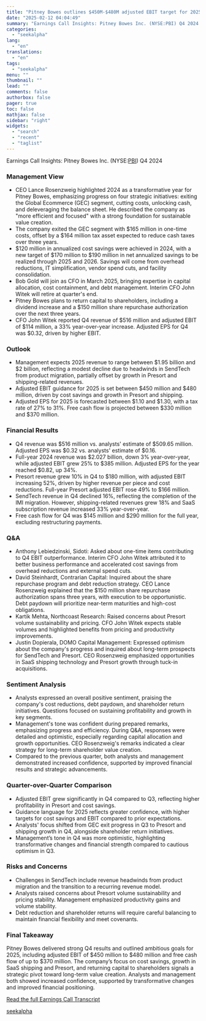 ```yaml
---
title: "Pitney Bowes outlines $450M-$480M adjusted EBIT target for 2025 with focus on cost savings and growth initiatives"
date: "2025-02-12 04:04:49"
summary: "Earnings Call Insights: Pitney Bowes Inc. (NYSE:PBI) Q4 2024 Management View CEO Lance Rosenzweig highlighted 2024 as a transformative year for Pitney Bowes, emphasizing progress on four strategic initiatives: exiting the Global Ecommerce (GEC) segment, cutting costs, unlocking cash, and deleveraging the balance sheet. He described the company as \"more..."
categories:
  - "seekalpha"
lang:
  - "en"
translations:
  - "en"
tags:
  - "seekalpha"
menu: ""
thumbnail: ""
lead: ""
comments: false
authorbox: false
pager: true
toc: false
mathjax: false
sidebar: "right"
widgets:
  - "search"
  - "recent"
  - "taglist"
---
```


Earnings Call Insights: Pitney Bowes Inc. (NYSE:[PBI](https://seekingalpha.com/symbol/PBI "Pitney Bowes Inc.")) Q4 2024

### Management View

* CEO Lance Rosenzweig highlighted 2024 as a transformative year for Pitney Bowes, emphasizing progress on four strategic initiatives: exiting the Global Ecommerce (GEC) segment, cutting costs, unlocking cash, and deleveraging the balance sheet. He described the company as "more efficient and focused" with a strong foundation for sustainable value creation.
* The company exited the GEC segment with $165 million in one-time costs, offset by a $164 million tax asset expected to reduce cash taxes over three years.
* $120 million in annualized cost savings were achieved in 2024, with a new target of $170 million to $190 million in net annualized savings to be realized through 2025 and 2026. Savings will come from overhead reductions, IT simplification, vendor spend cuts, and facility consolidation.
* Bob Gold will join as CFO in March 2025, bringing expertise in capital allocation, cost containment, and debt management. Interim CFO John Witek will retire at quarter's end.
* Pitney Bowes plans to return capital to shareholders, including a dividend increase and a $150 million share repurchase authorization over the next three years.
* CFO John Witek reported Q4 revenue of $516 million and adjusted EBIT of $114 million, a 33% year-over-year increase. Adjusted EPS for Q4 was $0.32, driven by higher EBIT.

### Outlook

* Management expects 2025 revenue to range between $1.95 billion and $2 billion, reflecting a modest decline due to headwinds in SendTech from product migration, partially offset by growth in Presort and shipping-related revenues.
* Adjusted EBIT guidance for 2025 is set between $450 million and $480 million, driven by cost savings and growth in Presort and shipping.
* Adjusted EPS for 2025 is forecasted between $1.10 and $1.30, with a tax rate of 27% to 31%. Free cash flow is projected between $330 million and $370 million.

### Financial Results

* Q4 revenue was $516 million vs. analysts' estimate of $509.65 million. Adjusted EPS was $0.32 vs. analysts' estimate of $0.16.
* Full-year 2024 revenue was $2.027 billion, down 3% year-over-year, while adjusted EBIT grew 25% to $385 million. Adjusted EPS for the year reached $0.82, up 34%.
* Presort revenue grew 10% in Q4 to $180 million, with adjusted EBIT increasing 52%, driven by higher revenue per piece and cost reductions. Full-year Presort adjusted EBIT rose 49% to $166 million.
* SendTech revenue in Q4 declined 16%, reflecting the completion of the IMI migration. However, shipping-related revenues grew 18% and SaaS subscription revenue increased 33% year-over-year.
* Free cash flow for Q4 was $145 million and $290 million for the full year, excluding restructuring payments.

### Q&A

* Anthony Lebiedzinski, Sidoti: Asked about one-time items contributing to Q4 EBIT outperformance. Interim CFO John Witek attributed it to better business performance and accelerated cost savings from overhead reductions and external spend cuts.
* David Steinhardt, Contrarian Capital: Inquired about the share repurchase program and debt reduction strategy. CEO Lance Rosenzweig explained that the $150 million share repurchase authorization spans three years, with execution to be opportunistic. Debt paydown will prioritize near-term maturities and high-cost obligations.
* Kartik Mehta, Northcoast Research: Raised concerns about Presort volume sustainability and pricing. CFO John Witek expects stable volumes and highlighted benefits from pricing and productivity improvements.
* Justin Dopierala, DOMO Capital Management: Expressed optimism about the company's progress and inquired about long-term prospects for SendTech and Presort. CEO Rosenzweig emphasized opportunities in SaaS shipping technology and Presort growth through tuck-in acquisitions.

### Sentiment Analysis

* Analysts expressed an overall positive sentiment, praising the company's cost reductions, debt paydown, and shareholder return initiatives. Questions focused on sustaining profitability and growth in key segments.
* Management's tone was confident during prepared remarks, emphasizing progress and efficiency. During Q&A, responses were detailed and optimistic, especially regarding capital allocation and growth opportunities. CEO Rosenzweig's remarks indicated a clear strategy for long-term shareholder value creation.
* Compared to the previous quarter, both analysts and management demonstrated increased confidence, supported by improved financial results and strategic advancements.

### Quarter-over-Quarter Comparison

* Adjusted EBIT grew significantly in Q4 compared to Q3, reflecting higher profitability in Presort and cost savings.
* Guidance language for 2025 reflects greater confidence, with higher targets for cost savings and EBIT compared to prior expectations.
* Analysts' focus shifted from GEC exit progress in Q3 to Presort and shipping growth in Q4, alongside shareholder return initiatives.
* Management’s tone in Q4 was more optimistic, highlighting transformative changes and financial strength compared to cautious optimism in Q3.

### Risks and Concerns

* Challenges in SendTech include revenue headwinds from product migration and the transition to a recurring revenue model.
* Analysts raised concerns about Presort volume sustainability and pricing stability. Management emphasized productivity gains and volume stability.
* Debt reduction and shareholder returns will require careful balancing to maintain financial flexibility and meet covenants.

### Final Takeaway

Pitney Bowes delivered strong Q4 results and outlined ambitious goals for 2025, including adjusted EBIT of $450 million to $480 million and free cash flow of up to $370 million. The company’s focus on cost savings, growth in SaaS shipping and Presort, and returning capital to shareholders signals a strategic pivot toward long-term value creation. Analysts and management both showed increased confidence, supported by transformative changes and improved financial positioning.

[Read the full Earnings Call Transcript](https://seekingalpha.com/symbol/PBI/earnings/transcripts)

[seekalpha](https://seekingalpha.com/news/4406575-pitney-bowes-outlines-450m-480m-adjusted-ebit-target-for-2025-with-focus-on-cost-savings-and)
